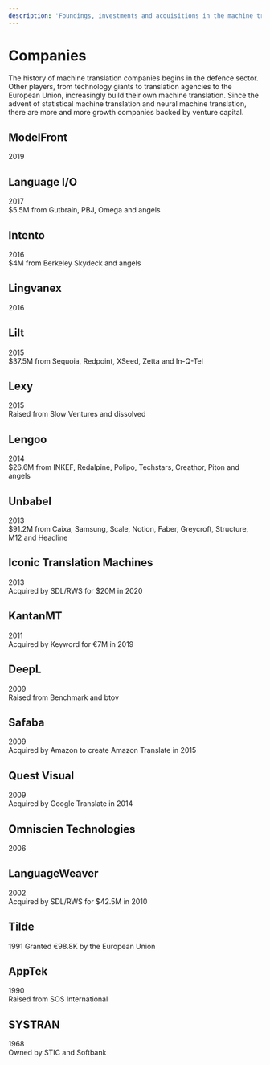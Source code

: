 ```yaml
---
description: 'Foundings, investments and acquisitions in the machine translation space'
---
```


# Companies

The history of machine translation companies begins in the defence sector. 
Other players, from technology giants to translation agencies to the European Union, 
increasingly build their own machine translation. 
Since the advent of statistical machine translation and neural machine translation, 
there are more and more growth companies backed by venture capital.

## ModelFront
2019

## Language I/O
2017   
$5.5M from Gutbrain, PBJ, Omega and angels

## Intento
2016  
$4M from Berkeley Skydeck and angels

## Lingvanex
2016

## Lilt
2015  
$37.5M from Sequoia, Redpoint, XSeed, Zetta and In-Q-Tel

## Lexy
2015  
Raised from Slow Ventures and dissolved

## Lengoo
2014  
$26.6M from INKEF, Redalpine, Polipo, Techstars, Creathor, Piton and angels

## Unbabel
2013  
$91.2M from Caixa, Samsung, Scale, Notion, Faber, Greycroft, Structure, M12 and Headline

## Iconic Translation Machines
2013  
Acquired by SDL/RWS for $20M in 2020

## KantanMT
2011  
Acquired by Keyword for €7M in 2019

## DeepL
2009  
Raised from Benchmark and btov

## Safaba
2009  
Acquired by Amazon to create Amazon Translate in 2015

## Quest Visual
2009  
Acquired by Google Translate in 2014

## Omniscien Technologies
2006  

## LanguageWeaver
2002  
Acquired by SDL/RWS for $42.5M in 2010

## Tilde
1991
Granted €98.8K by the European Union

## AppTek
1990  
Raised from SOS International

## SYSTRAN
1968  
Owned by STIC and Softbank
